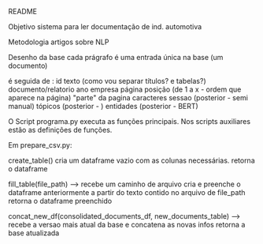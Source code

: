 README

Objetivo
sistema para ler documentação de ind. automotiva

Metodologia
artigos sobre NLP

Desenho da base
cada prágrafo é uma entrada única na base
(um documento)

é seguida de :
id
texto (como vou separar títulos? e tabelas?)
documento/relatorio
ano
empresa
página
posição (de 1 a x - ordem que aparece na página)
"parte" da pagina
caracteres
sessao (posterior - semi manual)
tópicos (posterior - )
entidades (posterior - BERT)

O Script programa.py executa as funções principais. Nos scripts auxiliares estão as definições de funções.

Em prepare_csv.py:

create_table()
cria um dataframe vazio com as colunas necessárias.
retorna o dataframe

fill_table(file_path) --> recebe um caminho de arquivo
cria e preenche o dataframe anteriormente a partir do texto contido no arquivo de file_path
retorna o dataframe preenchido

concat_new_df(consolidated_documents_df, new_documents_table) --> recebe a versao mais atual da base e concatena as novas infos
retorna a base atualizada